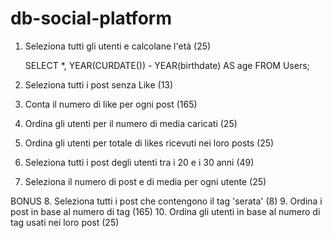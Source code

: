 # db-social-platform

1. Seleziona tutti gli utenti e calcolane l'età (25)

   SELECT \*,
   YEAR(CURDATE()) - YEAR(birthdate) AS age
   FROM Users;

2. Seleziona tutti i post senza Like (13)
3. Conta il numero di like per ogni post (165)
4. Ordina gli utenti per il numero di media caricati (25)
5. Ordina gli utenti per totale di likes ricevuti nei loro posts (25)
6. Seleziona tutti i post degli utenti tra i 20 e i 30 anni (49)
7. Seleziona il numero di post e di media per ogni utente (25)

BONUS 8. Seleziona tutti i post che contengono il tag 'serata' (8) 9. Ordina i post in base al numero di tag (165) 10. Ordina gli utenti in base al numero di tag usati nei loro post (25)
